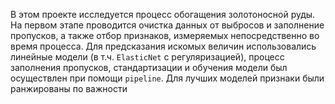 В этом проекте исследуется процесс обогащения золотоносной руды. На первом этапе проводится очистка данных от выбросов и заполнение пропусков, а также отбор признаков, измеряемых непосредственно во время процесса. Для предсказания искомых величин использовались линейные модели (в т.ч. `ElasticNet` с регуляризацией), процесс заполнения пропусков, стандартизации и обучения модели был осуществлен при помощи `pipeline`. Для лучших моделей признаки были ранжированы по важности
